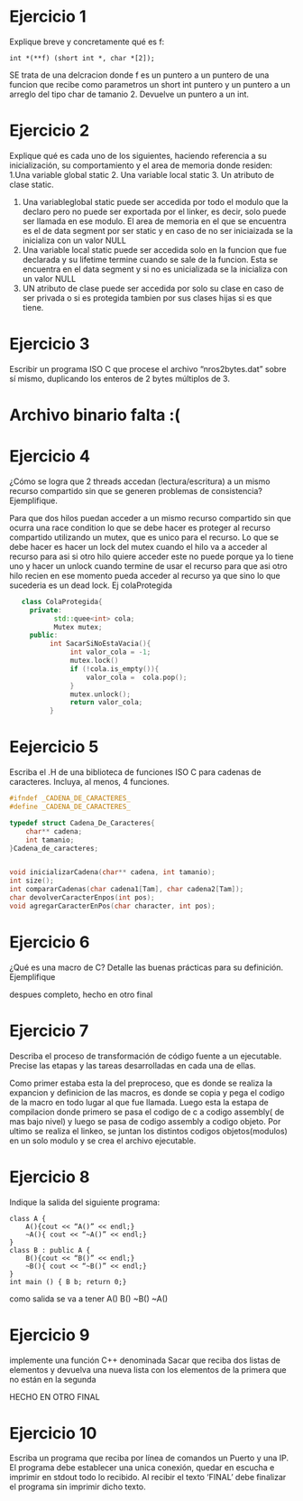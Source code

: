 # Ejercicio 1 
Explique breve y concretamente qué es f:

`int *(**f) (short int *, char *[2]);`

SE trata de una delcracion donde f es un puntero a un puntero de una funcion que recibe como parametros un short int puntero y un puntero a un arreglo del tipo 
char de tamanio 2. Devuelve un puntero a un int.

# Ejercicio 2
Explique qué es cada uno de los siguientes, haciendo referencia a su inicialización, su comportamiento y el area de memoria donde residen: 
   1.Una variable global static 
   2. Una variable local static 
   3. Un atributo de clase static.
   
1. Una variableglobal static puede ser accedida por todo el modulo que la declaro pero no puede ser exportada por el linker, es decir, solo puede ser llamada
en ese modulo. El area de memoria en el que se encuentra es el de data segment por ser static y en caso de no ser iniciaizada se la inicializa con un valor NULL
2. Una variable local static puede ser accedida solo en la funcion que fue declarada y su lifetime termine cuando se sale de la funcion. Esta se encuentra en el data 
segment y si no es unicializada se la inicializa con un valor NULL
3. UN atributo de clase puede ser accedida por solo su clase en caso de ser privada o si es protegida tambien por sus clases hijas si es que tiene. 

# Ejercicio 3
 Escribir un programa ISO C que procese el archivo “nros2bytes.dat” sobre sí mismo, duplicando los enteros de 2 bytes múltiplos de 3.
 
 # Archivo binario falta :(
 
# Ejercicio 4
 ¿Cómo se logra que 2 threads accedan (lectura/escritura) a un mismo recurso compartido sin que se generen problemas de consistencia? Ejemplifique.
 
 Para que dos hilos puedan acceder a un mismo recurso compartido sin que ocurra una race condition lo que se debe hacer es proteger al recurso compartido utilizando 
 un mutex, que es unico para el recurso. Lo que se debe hacer es hacer un lock del mutex cuando el hilo va a acceder al recurso para asi si otro hilo quiere acceder 
 este no puede porque ya lo tiene uno y hacer un unlock cuando termine de usar el recurso para que asi otro hilo recien en ese momento pueda acceder al recurso ya 
 que sino lo que sucederia es un dead lock. Ej colaProtegida
 ```C++
    class ColaProtegida{
      private:
            std::quee<int> cola;
            Mutex mutex;
      public:
           int SacarSiNoEstaVacia(){
                int valor_cola = -1;
                mutex.lock()
                if (!cola.is_empty()){
                    valor_cola =  cola.pop();
                }
                mutex.unlock();
                return valor_cola;
           }
 ```
 # Eejercicio 5
Escriba el .H de una biblioteca de funciones ISO C para cadenas de caracteres. Incluya, al menos, 4 funciones.
```C
#ifndef _CADENA_DE_CARACTERES_
#define _CADENA_DE_CARACTERES_

typedef struct Cadena_De_Caracteres{
    char** cadena;
    int tamanio;
}Cadena_de_caracteres;


void inicializarCadena(char** cadena, int tamanio);
int size();
int compararCadenas(char cadena1[Tam], char cadena2[Tam]);
char devolverCaracterEnpos(int pos);
void agregarCaracterEnPos(char character, int pos);
```
# Ejercicio 6
¿Qué es una macro de C? Detalle las buenas prácticas para su definición. Ejemplifique

despues completo, hecho en otro final

# Ejercicio 7
Describa el proceso de transformación de código fuente a un ejecutable. Precise las etapas y las tareas desarrolladas en cada una de ellas.

Como primer estaba esta la del preproceso, que es donde se realiza la expancion y definicion de las macros, es donde se copia y pega el codigo de la macro 
en todo lugar al que fue llamada. Luego esta la estapa de compilacion donde primero se pasa el codigo de c a codigo assembly( de mas bajo nivel) y luego se pasa
de codigo assembly a codigo objeto. Por ultimo se realiza el linkeo, se juntan los distintos codigos objetos(modulos) en un solo modulo y se crea el archivo 
ejecutable.

# Ejercicio 8
 Indique la salida del siguiente programa:
```
class A {
    A(){cout << “A()” << endl;}
    ~A(){ cout << “~A()” << endl;}
}
class B : public A {
    B(){cout << “B()” << endl;}
    ~B(){ cout << “~B()” << endl;}
}
int main () { B b; return 0;}
```
como salida se va a tener 
A()
B()
~B()
~A()
# Ejercicio 9
implemente una función C++ denominada Sacar que reciba dos listas de elementos y devuelva una nueva lista con los elementos de la primera que no están en la 
segunda 

HECHO EN OTRO FINAL

# Ejercicio 10
Escriba un programa que reciba por línea de comandos un Puerto y una IP. El programa debe establecer una unica conexión, quedar en escucha e imprimir en 
stdout todo lo recibido. Al recibir el texto ‘FINAL’ debe finalizar el programa sin imprimir dicho texto.

                
                
                
   
